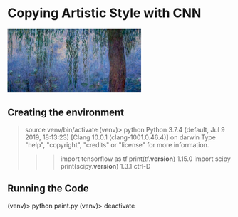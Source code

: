 # Copying Artistic Style with CNN

![](./monet.jpg)

## Creating the environment
> source venv/bin/activate
(venv)> python
Python 3.7.4 (default, Jul  9 2019, 18:13:23) 
[Clang 10.0.1 (clang-1001.0.46.4)] on darwin
Type "help", "copyright", "credits" or "license" for more information.
>>> import tensorflow as tf
>>> print(tf.__version__)
1.15.0
>>> import scipy
>>> print(scipy.__version__)
1.3.1
>>> ctrl-D

## Running the Code
(venv)> python paint.py
(venv)> deactivate
